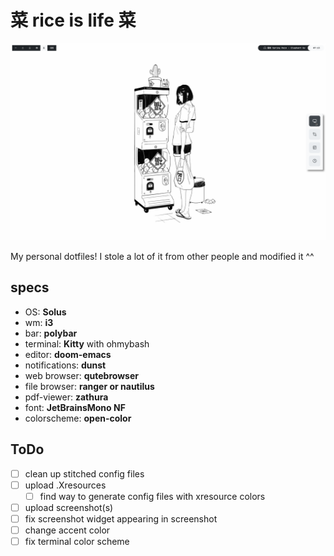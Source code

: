 # 菜 rice is life 菜

![current_setup](Pictures/Screenshots/screenshot_1.png)



My personal dotfiles! I stole a lot of it from other people and modified it ^^

## specs
- OS: **Solus**
- wm: **i3**
- bar: **polybar**
- terminal: **Kitty** with ohmybash
- editor: **doom-emacs**
- notifications: **dunst**
- web browser: **qutebrowser**
- file browser: **ranger or nautilus**
- pdf-viewer: **zathura**
- font: **JetBrainsMono NF**
- colorscheme: **open-color**

## ToDo
- [ ] clean up stitched config files
- [ ] upload .Xresources
  - [ ] find way to generate config files with xresource colors
- [ ] upload screenshot(s)
- [ ] fix screenshot widget appearing in screenshot
- [ ] change accent color
- [ ] fix terminal color scheme
